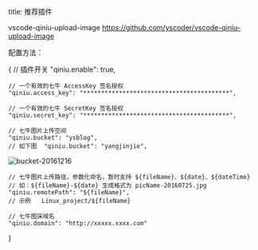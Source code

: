 title: 推荐插件

vscode-qiniu-upload-image
https://github.com/yscoder/vscode-qiniu-upload-image

配置方法：

{
    // 插件开关
    "qiniu.enable": true,

    // 一个有效的七牛 AccessKey 签名授权
    "qiniu.access_key": "*****************************************",

    // 一个有效的七牛 SecretKey 签名授权
    "qiniu.secret_key": "*****************************************",

    // 七牛图片上传空间
    "qiniu.bucket": "ysblog",
    // 如下图  "qiniu.bucket": "yangjinjie",

![bucket-20161216](http://oi480zo5x.bkt.clouddn.com/Linux_project/bucket-20161216.jpg)

    // 七牛图片上传路径，参数化命名，暂时支持 ${fileName}、${date}、${dateTime}
    // 如：${fileName}-${date} 生成格式为 picName-20160725.jpg
    "qiniu.remotePath": "${fileName}",
    // 示例   Linux_project/${fileName}

    // 七牛图床域名
    "qiniu.domain": "http://xxxxx.xxxx.com"
}